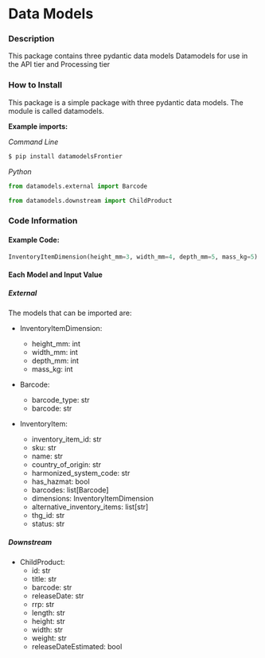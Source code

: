 # Data Models

### Description
This package contains three pydantic data models
Datamodels for use in the API tier and Processing tier

### How to Install
This package is a simple package with three pydantic data models. 
The module is called datamodels.

**Example imports:**

*Command Line*
```bash
$ pip install datamodelsFrontier
```
*Python*
```python
from datamodels.external import Barcode

from datamodels.downstream import ChildProduct
```


### Code Information
#### Example Code:
```python
InventoryItemDimension(height_mm=3, width_mm=4, depth_mm=5, mass_kg=5)
```
#### Each Model and Input Value
##### External
The models that can be imported are:

- InventoryItemDimension:
   - height_mm: int
   - width_mm: int
   - depth_mm: int
   - mass_kg: int


- Barcode:
  - barcode_type: str
  - barcode: str


- InventoryItem:
  - inventory_item_id: str
  - sku: str
  - name: str
  - country_of_origin: str
  - harmonized_system_code: str
  - has_hazmat: bool
  - barcodes: list[Barcode]
  - dimensions: InventoryItemDimension
  - alternative_inventory_items: list[str]
  - thg_id: str 
  - status: str

##### Downstream

- ChildProduct:
  - id: str
  - title: str
  - barcode: str
  - releaseDate: str
  - rrp: str
  - length: str
  - height: str
  - width: str
  - weight: str
  - releaseDateEstimated: bool
